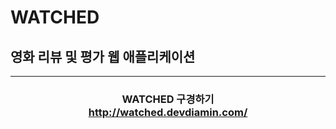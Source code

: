 # WATCHED

## 영화 리뷰 및 평가 웹 애플리케이션

---

<h3 align="center">
  
<div> WATCHED 구경하기 </div>
<div>
  <a href="http://watched.devdiamin.com/"> http://watched.devdiamin.com/ </a> 
</div>
  
</h3>
